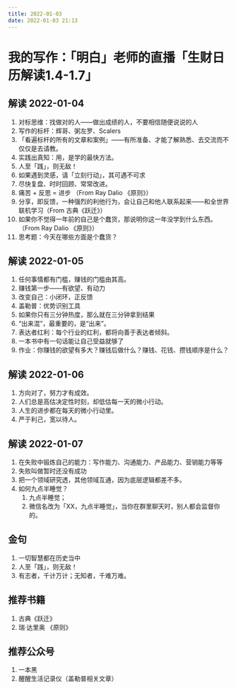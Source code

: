 ```yaml
---
title: 2022-01-03
date: 2022-01-03 21:13
---
```


# 我的写作：「明白」老师的直播「生财日历解读1.4-1.7」

## 解读 2022-01-04

1. 对标思维：找做对的人——做出成绩的人，不要相信随便说说的人
2. 写作的标杆：辉哥、粥左罗、Scalers
3. 「看遍标杆的所有的文章和案例」——有所准备、才能了解熟悉、去交流而不仅仅是去请教。
4. 实践出真知：用，是学的最快方法。
5. 人至「践」，则无敌！
6. 如果遇到灵感，请「立刻行动」，其可遇不可求
7. 尽快复盘、时时回顾、常常改进。
8. 痛苦 + 反思 = 进步 （From Ray Dalio 《原则》）
9. 分享，即反馈，一种强烈的利他行为，会让自己和他人联系起来——和全世界联机学习（From 古典《跃迁》）
10. 如果你不觉得一年前的自己是个蠢货，那说明你这一年没学到什么东西。（From Ray Dalio 《原则》）
11. 思考题：今天在哪些方面是个蠢货？

## 解读 2022-01-05

1. 任何事情都有门槛，赚钱的门槛由其高。
2. 赚钱第一步——有欲望、有动力
3. 改变自己：小闭环，正反馈
4. 盖勒普：优势识别工具
5. 如果你只有三分钟热度，那么就在三分钟拿到结果
6. “出来混”，最重要的，是“出来”。
7. 表达者红利：每个行业的红利，都将向善于表达者倾斜。
8. 一本书中有一句话能让自己受益就够了
9. 作业：你赚钱的欲望有多大？赚钱后做什么？赚钱、花钱、攒钱顺序是什么？

## 解读 2022-01-06

1. 方向对了，努力才有成效。
2. 人们总是高估决定性时刻，却低估每一天的微小行动。
3. 人生的进步都在每天的微小行动里。
4. 严于利己，宽以待人。

## 解读 2022-01-07
1. 在失败中锻炼自己的能力：写作能力、沟通能力、产品能力、营销能力等等
2. 失败叫做暂时还没有成功
3. 把一个领域研究透，其他领域互通，因为底层逻辑都差不多。
4. 如何九点半睡觉？
    1. 九点半睡觉；
    2. 微信名改为「XX，九点半睡觉」，当你在群里聊天时，别人都会监督你的。

## 金句
1. 一切智慧都在历史当中
2. 人至「践」，则无敌！
3. 有志者，千计万计；无知者，千难万难。

## 推荐书籍
1. 古典《跃迁》
2. 瑞·达里奥 《原则》

## 推荐公众号
1. 一本黑
2. 醒醒生活记录仪（盖勒普相关文章）